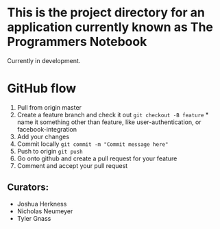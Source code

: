 # This is the project directory for an application currently known as The Programmers Notebook

Currently in development.

# GitHub flow

1. Pull from origin master
2. Create a feature branch and check it out `git checkout -B feature` * name it something other than feature, like user-authentication, or facebook-integration
3. Add your changes
4. Commit locally `git commit -m "Commit message here"`
5. Push to origin `git push`
6. Go onto github and create a pull request for your feature
7. Comment and accept your pull request

## Curators:

- Joshua Herkness
- Nicholas Neumeyer
- Tyler Gnass
